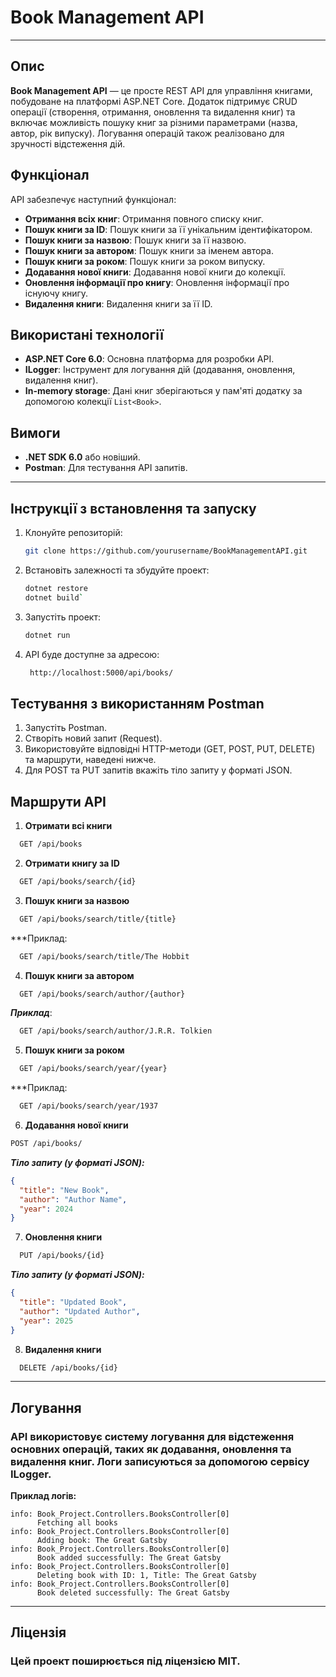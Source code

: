 # Book Management API
___
## Опис

**Book Management API** — це просте REST API для управління книгами, побудоване на платформі ASP.NET Core. Додаток підтримує CRUD операції (створення, отримання, оновлення та видалення книг) та включає можливість пошуку книг за різними параметрами (назва, автор, рік випуску). Логування операцій також реалізовано для зручності відстеження дій.

## Функціонал

API забезпечує наступний функціонал:
- **Отримання всіх книг**: Отримання повного списку книг.
- **Пошук книги за ID**: Пошук книги за її унікальним ідентифікатором.
- **Пошук книги за назвою**: Пошук книги за її назвою.
- **Пошук книги за автором**: Пошук книги за іменем автора.
- **Пошук книги за роком**: Пошук книги за роком випуску.
- **Додавання нової книги**: Додавання нової книги до колекції.
- **Оновлення інформації про книгу**: Оновлення інформації про існуючу книгу.
- **Видалення книги**: Видалення книги за її ID.

## Використані технології

- **ASP.NET Core 6.0**: Основна платформа для розробки API.
- **ILogger**: Інструмент для логування дій (додавання, оновлення, видалення книг).
- **In-memory storage**: Дані книг зберігаються у пам'яті додатку за допомогою колекції `List<Book>`.

## Вимоги

- **.NET SDK 6.0** або новіший.
- **Postman**: Для тестування API запитів.
____

## Інструкції з встановлення та запуску

1. Клонуйте репозиторій:
   ```bash
   git clone https://github.com/yourusername/BookManagementAPI.git
2. Встановіть залежності та збудуйте проект:
   ```bash
   dotnet restore
   dotnet build`
3. Запустіть проект:
   ```bash
   dotnet run
4. API буде доступне за адресою:
   ```bash
    http://localhost:5000/api/books/
   
## Тестування з використанням Postman
1. Запустіть Postman.
2. Створіть новий запит (Request).
3. Використовуйте відповідні HTTP-методи (GET, POST, PUT, DELETE) та маршрути, наведені нижче.
4. Для POST та PUT запитів вкажіть тіло запиту у форматі JSON.

## Маршрути API
1. **Отримати всі книги**
  ```bash
    GET /api/books
  ```
2. **Отримати книгу за ID**
  ```bash
    GET /api/books/search/{id}
  ```
3. **Пошук книги за назвою**
  ```bash
    GET /api/books/search/title/{title}
  ```
***Приклад:
  ```bash
    GET /api/books/search/title/The Hobbit
  ```
4. **Пошук книги за автором**
  ```bash
    GET /api/books/search/author/{author}
  ```
***Приклад***:
  ```bash
    GET /api/books/search/author/J.R.R. Tolkien
  ```

5. **Пошук книги за роком**
  ```bash
    GET /api/books/search/year/{year}
  ```
***Приклад:
  ```bash
    GET /api/books/search/year/1937
  ```
6. **Додавання нової книги**
  ```bash
  POST /api/books/
  ```
***Тіло запиту (у форматі JSON):***
  ```json
  {
    "title": "New Book",
    "author": "Author Name",
    "year": 2024
  }
  ```
7. **Оновлення книги**
  ```bash
    PUT /api/books/{id}
  ```
***Тіло запиту (у форматі JSON):***
  ```json
  {
    "title": "Updated Book",
    "author": "Updated Author",
    "year": 2025
  }
  ```
8. **Видалення книги**
  ```bash
    DELETE /api/books/{id}
  ```
___
## Логування
### API використовує систему логування для відстеження основних операцій, таких як додавання, оновлення та видалення книг. Логи записуються за допомогою сервісу ILogger.
**Приклад логів:**
  ```plaintext
  info: Book_Project.Controllers.BooksController[0]
        Fetching all books
  info: Book_Project.Controllers.BooksController[0]
        Adding book: The Great Gatsby
  info: Book_Project.Controllers.BooksController[0]
        Book added successfully: The Great Gatsby
  info: Book_Project.Controllers.BooksController[0]
        Deleting book with ID: 1, Title: The Great Gatsby
  info: Book_Project.Controllers.BooksController[0]
        Book deleted successfully: The Great Gatsby
  ```
___
## Ліцензія
### Цей проект поширюється під ліцензією MIT.



